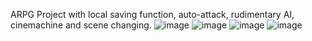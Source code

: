 ARPG Project with local saving function, auto-attack, rudimentary AI, cinemachine and scene changing.
![image](https://github.com/user-attachments/assets/2817b7a5-ca02-4307-a35d-2e960163a759)
![image](https://github.com/user-attachments/assets/10828751-a84f-44c6-a131-22fc50315ac2)
![image](https://github.com/user-attachments/assets/25655a48-b5b5-4b88-9ffb-8313139b9f59)
![image](https://github.com/user-attachments/assets/483c432b-9404-46eb-bb4c-cc247e301a17)
